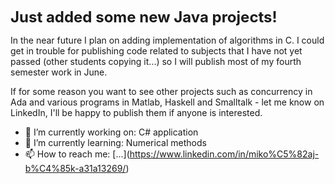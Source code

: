 <font size="5">**Just added some new Java projects!**</font>

In the near future I plan on adding implementation of algorithms in C. I could get in trouble for publishing code related to subjects that I
have not yet passed (other students copying it...) so I will publish most of my fourth semester work in June.

If for some reason you want to see other projects such as concurrency in Ada and various programs in Matlab, Haskell and Smalltalk - let me know on LinkedIn, I'll be happy to publish them if anyone is interested.

- 🔭 I’m currently working on: C# application
- 🌱 I’m currently learning: Numerical methods
- 📫 How to reach me: [...]\(https://www.linkedin.com/in/miko%C5%82aj-b%C4%85k-a31a13269/)

[comment]: <> (- ⚡ Fun fact: )
